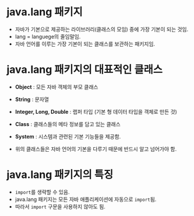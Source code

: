 # java.lang 패키지

- 자바가 기본으로 제공하는 라이브러리(클래스의 모임) 중에 가장 기본이 되는 것임.
- lang = languege의 줄임말임.
- 자바 언어를 이루는 가장 기본이 되는 클래스를 보관하는 패키지임.


# java.lang 패키지의 대표적인 클래스

- **Object** : 모든 자바 객체의 부모 클래스
- **String** : 문자열
- **Integer, Long, Double** : 랩퍼 타입 (기본 형 데이터 타입을 객체로 만든 것)
- **Class** : 클래스들의 메타 정보를 담고 있는 클래스
- **System** : 시스템과 관련된 기본 기능들을 제공함.
    
- 위의 클래스들은 자바 언어의 기본을 다루기 때문에 반드시 알고 넘어가야 함.

# java.lang 패키지의 특징

- `import`를 생략할 수 있음.
- java.lang 패키지는 모든 자바 애플리케이션에 자동으로 `import`됨.
- 따라서 `import` 구문을 사용하지 않아도 됨.
